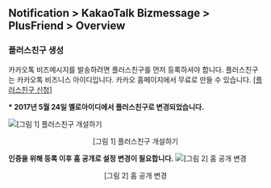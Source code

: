 ## Notification > KakaoTalk Bizmessage > PlusFriend > Overview

### 플러스친구 생성
카카오톡 비즈메시지를 발송하려면 플러스친구를 먼저 등록하셔야 합니다. 플러스친구는 카카오톡 비즈니스 아이디입니다. 카카오 홈페이지에서 무료로 만들 수 있습니다. <a target="_blank" href="https://center-pf.kakao.com">[플러스친구 신청]</a>

<b>* 2017년 5월 24일 옐로아이디에서 플러스친구로 변경되었습니다.</b>

![[그림 1] 플러스친구 개설하기](http://static.toastoven.net/prod_alimtalk/img01.png)
<center>[그림 1] 플러스친구 개설하기</center>

<b>인증을 위해 등록 이후 홈 공개로 설정 변경이 필요합니다.</b>
![[그림 2] 홈 공개 변경](http://static.toastoven.net/prod_alimtalk/img02.png)
<center>[그림 2] 홈 공개 변경</center>

